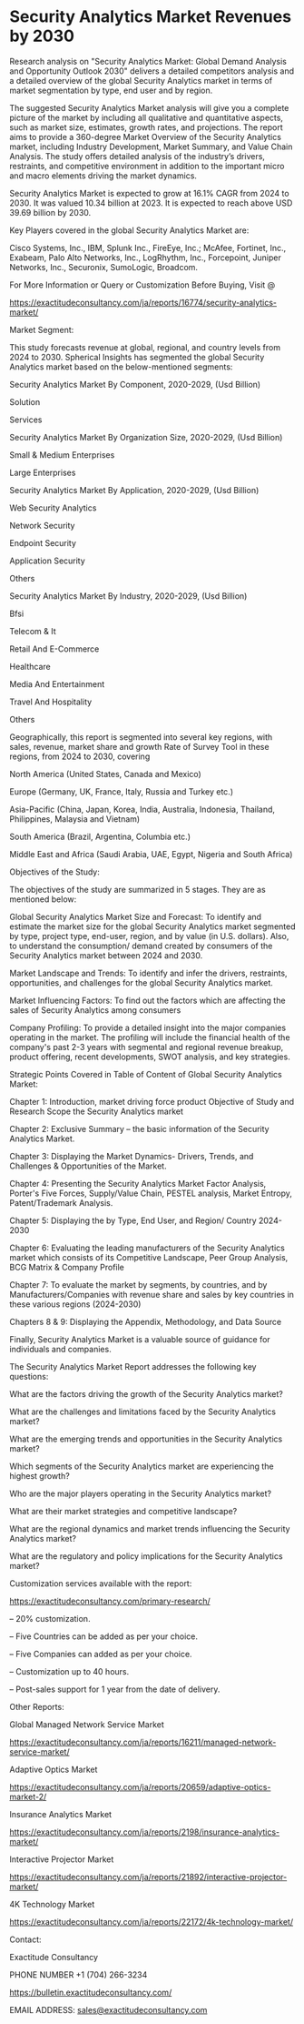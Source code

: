 # Security Analytics Market Revenues by 2030

Research analysis on "Security Analytics Market: Global Demand Analysis and Opportunity Outlook 2030" delivers a detailed competitors analysis and a detailed overview of the global Security Analytics market in terms of market segmentation by type, end user and by region.

The suggested Security Analytics Market analysis will give you a complete picture of the market by including all qualitative and quantitative aspects, such as market size, estimates, growth rates, and projections. The report aims to provide a 360-degree Market Overview of the Security Analytics market, including Industry Development, Market Summary, and Value Chain Analysis. The study offers detailed analysis of the industry’s drivers, restraints, and competitive environment in addition to the important micro and macro elements driving the market dynamics.

Security Analytics Market is expected to grow at 16.1% CAGR from 2024 to 2030. It was valued 10.34 billion at 2023. It is expected to reach above USD 39.69 billion by 2030.

Key Players covered in the global Security Analytics Market are:

Cisco Systems, Inc., IBM, Splunk Inc., FireEye, Inc.; McAfee, Fortinet, Inc., Exabeam, Palo Alto Networks, Inc., LogRhythm, Inc., Forcepoint, Juniper Networks, Inc., Securonix, SumoLogic, Broadcom.

For More Information or Query or Customization Before Buying, Visit @

https://exactitudeconsultancy.com/ja/reports/16774/security-analytics-market/

Market Segment:

This study forecasts revenue at global, regional, and country levels from 2024 to 2030. Spherical Insights has segmented the global Security Analytics market based on the below-mentioned segments:

Security Analytics Market By Component, 2020-2029, (Usd Billion)

Solution

Services

Security Analytics Market By Organization Size, 2020-2029, (Usd Billion)

Small & Medium Enterprises

Large Enterprises

Security Analytics Market By Application, 2020-2029, (Usd Billion)

Web Security Analytics

Network Security

Endpoint Security

Application Security

Others

Security Analytics Market By Industry, 2020-2029, (Usd Billion)

Bfsi

Telecom & It

Retail And E-Commerce

Healthcare

Media And Entertainment

Travel And Hospitality

Others

Geographically, this report is segmented into several key regions, with sales, revenue, market share and growth Rate of Survey Tool in these regions, from 2024 to 2030, covering

North America (United States, Canada and Mexico)

Europe (Germany, UK, France, Italy, Russia and Turkey etc.)

Asia-Pacific (China, Japan, Korea, India, Australia, Indonesia, Thailand, Philippines, Malaysia and Vietnam)

South America (Brazil, Argentina, Columbia etc.)

Middle East and Africa (Saudi Arabia, UAE, Egypt, Nigeria and South Africa)

Objectives of the Study:

The objectives of the study are summarized in 5 stages. They are as mentioned below:

Global Security Analytics Market Size and Forecast: To identify and estimate the market size for the global Security Analytics market segmented by type, project type, end-user, region, and by value (in U.S. dollars). Also, to understand the consumption/ demand created by consumers of the Security Analytics market between 2024 and 2030.

Market Landscape and Trends: To identify and infer the drivers, restraints, opportunities, and challenges for the global Security Analytics market.

Market Influencing Factors: To find out the factors which are affecting the sales of Security Analytics among consumers

Company Profiling: To provide a detailed insight into the major companies operating in the market. The profiling will include the financial health of the company's past 2-3 years with segmental and regional revenue breakup, product offering, recent developments, SWOT analysis, and key strategies.

Strategic Points Covered in Table of Content of Global Security Analytics Market:

Chapter 1: Introduction, market driving force product Objective of Study and Research Scope the Security Analytics market

Chapter 2: Exclusive Summary – the basic information of the Security Analytics Market.

Chapter 3: Displaying the Market Dynamics- Drivers, Trends, and Challenges & Opportunities of the Market.

Chapter 4: Presenting the Security Analytics Market Factor Analysis, Porter's Five Forces, Supply/Value Chain, PESTEL analysis, Market Entropy, Patent/Trademark Analysis.

Chapter 5: Displaying the by Type, End User, and Region/ Country 2024-2030

Chapter 6: Evaluating the leading manufacturers of the Security Analytics market which consists of its Competitive Landscape, Peer Group Analysis, BCG Matrix & Company Profile

Chapter 7: To evaluate the market by segments, by countries, and by Manufacturers/Companies with revenue share and sales by key countries in these various regions (2024-2030)

Chapters 8 & 9: Displaying the Appendix, Methodology, and Data Source

Finally, Security Analytics Market is a valuable source of guidance for individuals and companies.

The Security Analytics Market Report addresses the following key questions:

What are the factors driving the growth of the Security Analytics market?

What are the challenges and limitations faced by the Security Analytics market?

What are the emerging trends and opportunities in the Security Analytics market?

Which segments of the Security Analytics market are experiencing the highest growth?

Who are the major players operating in the Security Analytics market?

What are their market strategies and competitive landscape?

What are the regional dynamics and market trends influencing the Security Analytics market?

What are the regulatory and policy implications for the Security Analytics market?

Customization services available with the report:

https://exactitudeconsultancy.com/primary-research/

– 20% customization.

– Five Countries can be added as per your choice.

– Five Companies can added as per your choice.

– Customization up to 40 hours.

– Post-sales support for 1 year from the date of delivery.

Other Reports:

Global Managed Network Service Market

https://exactitudeconsultancy.com/ja/reports/16211/managed-network-service-market/

Adaptive Optics Market

https://exactitudeconsultancy.com/ja/reports/20659/adaptive-optics-market-2/

Insurance Analytics Market

https://exactitudeconsultancy.com/ja/reports/2198/insurance-analytics-market/

Interactive Projector Market

https://exactitudeconsultancy.com/ja/reports/21892/interactive-projector-market/

4K Technology Market

https://exactitudeconsultancy.com/ja/reports/22172/4k-technology-market/

Contact:

Exactitude Consultancy

PHONE NUMBER +1 (704) 266-3234

https://bulletin.exactitudeconsultancy.com/

EMAIL ADDRESS: sales@exactitudeconsultancy.com
